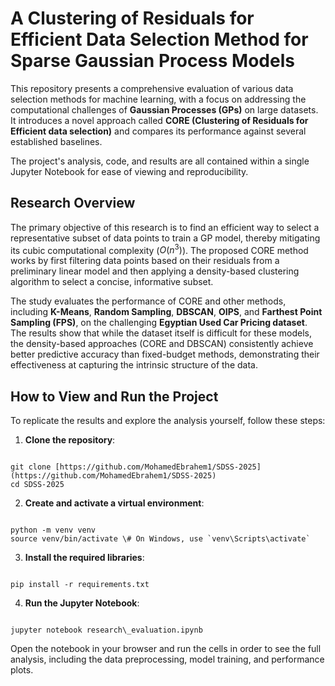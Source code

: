 # A Clustering of Residuals for Efficient Data Selection Method for Sparse Gaussian Process Models

This repository presents a comprehensive evaluation of various data selection methods for machine learning, with a focus on addressing the computational challenges of **Gaussian Processes (GPs)** on large datasets. It introduces a novel approach called **CORE (Clustering of Residuals for Efficient data selection)** and compares its performance against several established baselines.

The project's analysis, code, and results are all contained within a single Jupyter Notebook for ease of viewing and reproducibility.

## Research Overview

The primary objective of this research is to find an efficient way to select a representative subset of data points to train a GP model, thereby mitigating its cubic computational complexity ($O(n^3)$). The proposed CORE method works by first filtering data points based on their residuals from a preliminary linear model and then applying a density-based clustering algorithm to select a concise, informative subset.

The study evaluates the performance of CORE and other methods, including **K-Means**, **Random Sampling**, **DBSCAN**, **OIPS**, and **Farthest Point Sampling (FPS)**, on the challenging **Egyptian Used Car Pricing dataset**. The results show that while the dataset itself is difficult for these models, the density-based approaches (CORE and DBSCAN) consistently achieve better predictive accuracy than fixed-budget methods, demonstrating their effectiveness at capturing the intrinsic structure of the data.

## How to View and Run the Project

To replicate the results and explore the analysis yourself, follow these steps:

1. **Clone the repository**:

```

git clone [https://github.com/MohamedEbrahem1/SDSS-2025](https://github.com/MohamedEbrahem1/SDSS-2025)
cd SDSS-2025

```

2. **Create and activate a virtual environment**:

```

python -m venv venv
source venv/bin/activate \# On Windows, use `venv\Scripts\activate`

```

3. **Install the required libraries**:

```

pip install -r requirements.txt

```
4. **Run the Jupyter Notebook**:

```

jupyter notebook research\_evaluation.ipynb

```

Open the notebook in your browser and run the cells in order to see the full analysis, including the data preprocessing, model training, and performance plots.